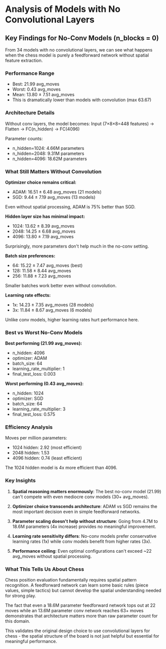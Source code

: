 # Analysis of Models with No Convolutional Layers

## Key Findings for No-Conv Models (n_blocks = 0)

From 34 models with no convolutional layers, we can see what happens when the chess model is purely a feedforward network without spatial feature extraction.

### Performance Range
- Best: 21.99 avg_moves  
- Worst: 0.43 avg_moves
- Mean: 13.80 ± 7.51 avg_moves
- This is dramatically lower than models with convolution (max 63.67)

### Architecture Details
Without conv layers, the model becomes:
Input (7×8×8=448 features) → Flatten → FC(n_hidden) → FC(4096)

Parameter counts:
- n_hidden=1024: 4.66M parameters
- n_hidden=2048: 9.31M parameters  
- n_hidden=4096: 18.62M parameters

### What Still Matters Without Convolution

**Optimizer choice remains critical:**
- ADAM: 16.51 ± 6.48 avg_moves (21 models)
- SGD: 9.44 ± 7.19 avg_moves (13 models)

Even without spatial processing, ADAM is 75% better than SGD.

**Hidden layer size has minimal impact:**
- 1024: 13.62 ± 8.39 avg_moves
- 2048: 14.25 ± 6.68 avg_moves
- 4096: 13.80 ± 7.19 avg_moves

Surprisingly, more parameters don't help much in the no-conv setting.

**Batch size preferences:**
- 64: 15.22 ± 7.47 avg_moves (best)
- 128: 11.58 ± 8.44 avg_moves
- 256: 11.88 ± 7.23 avg_moves

Smaller batches work better even without convolution.

**Learning rate effects:**
- 1x: 14.23 ± 7.35 avg_moves (28 models)
- 3x: 11.84 ± 8.67 avg_moves (6 models)

Unlike conv models, higher learning rates hurt performance here.

### Best vs Worst No-Conv Models

**Best performing (21.99 avg_moves):**
- n_hidden: 4096
- optimizer: ADAM
- batch_size: 64
- learning_rate_multiplier: 1
- final_test_loss: 0.003

**Worst performing (0.43 avg_moves):**
- n_hidden: 1024
- optimizer: SGD  
- batch_size: 64
- learning_rate_multiplier: 3
- final_test_loss: 0.575

### Efficiency Analysis
Moves per million parameters:
- 1024 hidden: 2.92 (most efficient)
- 2048 hidden: 1.53
- 4096 hidden: 0.74 (least efficient)

The 1024 hidden model is 4x more efficient than 4096.

### Key Insights

1. **Spatial reasoning matters enormously**: The best no-conv model (21.99) can't compete with even mediocre conv models (30+ avg_moves).

2. **Optimizer choice transcends architecture**: ADAM vs SGD remains the most important decision even in simple feedforward networks.

3. **Parameter scaling doesn't help without structure**: Going from 4.7M to 18.6M parameters (4x increase) provides no meaningful improvement.

4. **Learning rate sensitivity differs**: No-conv models prefer conservative learning rates (1x) while conv models benefit from higher rates (3x).

5. **Performance ceiling**: Even optimal configurations can't exceed ~22 avg_moves without spatial processing.

### What This Tells Us About Chess

Chess position evaluation fundamentally requires spatial pattern recognition. A feedforward network can learn some basic rules (piece values, simple tactics) but cannot develop the spatial understanding needed for strong play.

The fact that even a 18.6M parameter feedforward network tops out at 22 moves while an 13.6M parameter conv network reaches 63+ moves demonstrates that architecture matters more than raw parameter count for this domain.

This validates the original design choice to use convolutional layers for chess - the spatial structure of the board is not just helpful but essential for meaningful performance.